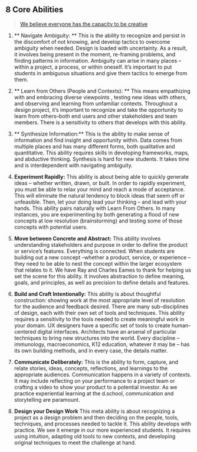 ## 8 Core Abilities

> [We believe everyone has the capacity to be creative](https://dschool.stanford.edu/about/#about-8-core-abilities)

1. ** Navigate Ambiguity: **
This is the ability to recognize and persist in the discomfort of not knowing, and develop tactics to overcome ambiguity when needed.
Design is loaded with uncertainty. As a result, it involves being  present in the moment, re-framing problems, and finding patterns in information. Ambiguity can arise in many places – within a project, a process, or within oneself. It’s important to put students in ambiguous situations and give them tactics to emerge from them.

2. ** Learn from Others (People and Contexts): **
This means empathizing  with and embracing diverse viewpoints , testing new ideas with others, and observing and learning from unfamiliar contexts.
Throughout a design project, it’s important to recognize and take the opportunity to learn from others–both end users and other stakeholders and team members. There is a sensitivity to others that develops with this ability.

3. ** Synthesize Information:**
This is the ability to make sense of information and find insight and opportunity within.
Data comes from multiple places and has many different forms, both qualitative and quantitative. This ability requires skills in developing frameworks, maps, and abductive thinking. Synthesis is hard for new students. It takes time and is interdependent with navigating ambiguity.

4. **Experiment Rapidly:**
This ability is about being able to quickly generate ideas – whether written, drawn, or built.
In order to rapidly experiment, you must be able to relax your mind and reach a mode of acceptance. This will eliminate the natural tendency to block ideas that seem off or unfeasible. Then, let your doing lead your thinking – and lead with your hands. This ability pairs naturally with Learn From Others. In many instances, you are experimenting by both generating a flood of new concepts at low resolution (brainstorming) and testing some of those concepts with potential users.

5. **Move between Concrete and Abstract:** 
This ability involves understanding stakeholders and purpose in order to define the product or service’s features.
Everything is connected. When students are building out a new concept –whether a product, service, or experience – they need to be able to nest the concept within the larger ecosystem that relates to it. We have Ray and Charles Eames to thank for helping us set the scene for this ability. It involves abstraction to define meaning, goals, and principles, as well as precision to define details and features.

6. **Build and Craft Intentionally:**
This ability is about thoughtful construction: showing work at the most appropriate level of resolution for the audience and feedback desired.
There are many sub-disciplines of design, each with their own set of tools and techniques. This ability requires a sensitivity to the tools needed to create meaningful work in your domain. UX designers have a specific set of tools to create human-centered digital interfaces. Architects have an arsenal of particular techniques to bring new structures into the world. Every discipline – immunology, macroeconomics, K12 education, whatever it may be – has its own building methods, and in every case, the details matter.

7. **Communicate Deliberately:**
This is the ability to form, capture, and relate stories, ideas, concepts, reflections, and learnings to the appropriate audiences.
Communication happens in a variety of contexts. It may include reflecting on your performance to a project team or crafting a video to show your product to a potential investor. As we practice experiential learning at the d.school, communication and storytelling are paramount.

8. **Design your Design Work**
This meta ability is about recognizing a project as a design problem and then deciding on the people, tools, techniques, and processes needed to tackle it.
This ability develops with practice. We see it emerge in our more experienced students. It requires using intuition, adapting old tools to new contexts, and developing original techniques to meet the challenge at hand.
